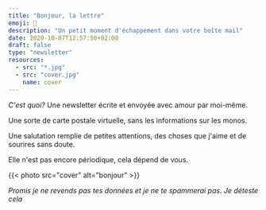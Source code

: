 ```yaml
---
title: "Bonjour, la lettre"
emoji: 💌
description: "Un petit moment d'échappement dans votre boîte mail"
date: 2020-10-07T12:57:50+02:00
draft: false
type: "newsletter"
resources:
  - src: "*.jpg"
  - src: "cover.jpg"
    name: cover
---
```



*C'est quoi?* Une newsletter écrite et envoyée avec amour par moi-même.

Une sorte de carte postale virtuelle, sans les informations sur les monos.

Une salutation remplie de petites attentions, des choses que j'aime et de sourires sans doute.

Elle n'est pas encore périodique, cela dépend de vous.

{{< photo src="cover" alt="bonjour" >}}

*Promis je ne revends pas tes données et je ne te spammerai pas. Je déteste cela*
